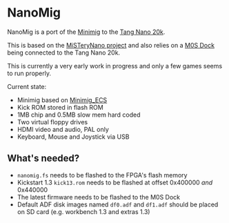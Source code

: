# NanoMig

NanoMig is a port of the [Minimig](https://en.wikipedia.org/wiki/Minimig) to the [Tang Nano 20k](https://wiki.sipeed.com/hardware/en/tang/tang-nano-20k/nano-20k.html).

This is based on the [MiSTeryNano project](https://github.com/harbaum/MiSTeryNano/) and also relies on a [M0S Dock](https://wiki.sipeed.com/hardware/en/maixzero/m0s/m0s.html) being connected to the Tang Nano 20k.

This is currently a very early work in progress and only a few games seems to run properly.

Current state:

  * Minimig based on [Minimig_ECS](https://github.com/emard/Minimig_ECS)
  * Kick ROM stored in flash ROM
  * 1MB chip and 0.5MB slow mem hard coded
  * Two virtual floppy drives
  * HDMI video and audio, PAL only
  * Keyboard, Mouse and Joystick via USB

## What's needed?

  * ```nanomig.fs``` needs to be flashed to the FPGA's flash memory
  * Kickstart 1.3 ```kick13.rom``` needs to be flashed at offset 0x400000 _and_ 0x440000
  * The latest firmware needs to be flashed to the M0S Dock
  * Default ADF disk images named ```df0.adf``` and ```df1.adf``` should be placed on SD card (e.g. workbench 1.3 and extras 1.3)

